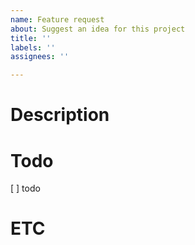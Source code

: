 ```yaml
---
name: Feature request
about: Suggest an idea for this project
title: ''
labels: ''
assignees: ''

---
```


# Description

# Todo
[ ] todo

# ETC

